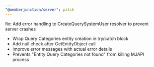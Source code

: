 ```yaml
---
"@memberjunction/server": patch
---
```


fix: Add error handling to CreateQuerySystemUser resolver to prevent
server crashes

- Wrap Query Categories entity creation in try/catch block
- Add null check after GetEntityObject call
- Improve error messages with actual error details
- Prevents "Entity Query Categories not found" from killing MJAPI
  process
